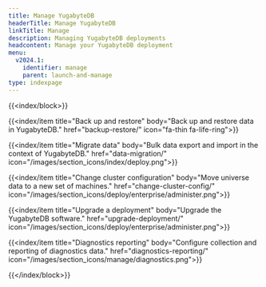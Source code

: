 ```yaml
---
title: Manage YugabyteDB
headerTitle: Manage YugabyteDB
linkTitle: Manage
description: Managing YugabyteDB deployments
headcontent: Manage your YugabyteDB deployment
menu:
  v2024.1:
    identifier: manage
    parent: launch-and-manage
type: indexpage
---
```


{{<index/block>}}

  {{<index/item
    title="Back up and restore"
    body="Back up and restore data in YugabyteDB."
    href="backup-restore/"
    icon="fa-thin fa-life-ring">}}

  {{<index/item
    title="Migrate data"
    body="Bulk data export and import in the context of YugabyteDB."
    href="data-migration/"
    icon="/images/section_icons/index/deploy.png">}}

  {{<index/item
    title="Change cluster configuration"
    body="Move universe data to a new set of machines."
    href="change-cluster-config/"
    icon="/images/section_icons/deploy/enterprise/administer.png">}}

  {{<index/item
    title="Upgrade a deployment"
    body="Upgrade the YugabyteDB software."
    href="upgrade-deployment/"
    icon="/images/section_icons/deploy/enterprise/administer.png">}}

  {{<index/item
    title="Diagnostics reporting"
    body="Configure collection and reporting of diagnostics data."
    href="diagnostics-reporting/"
    icon="/images/section_icons/manage/diagnostics.png">}}

{{</index/block>}}
